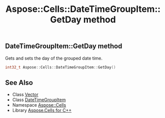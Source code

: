 ﻿---
title: Aspose::Cells::DateTimeGroupItem::GetDay method
linktitle: GetDay
second_title: Aspose.Cells for C++ API Reference
description: 'Aspose::Cells::DateTimeGroupItem::GetDay method. Gets and sets the day of the grouped date time in C++.'
type: docs
weight: 1400
url: /cpp/aspose.cells/datetimegroupitem/getday/
---
## DateTimeGroupItem::GetDay method


Gets and sets the day of the grouped date time.

```cpp
int32_t Aspose::Cells::DateTimeGroupItem::GetDay()
```

## See Also

* Class [Vector](../../vector/)
* Class [DateTimeGroupItem](../)
* Namespace [Aspose::Cells](../../)
* Library [Aspose.Cells for C++](../../../)
